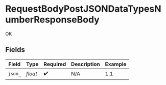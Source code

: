 # RequestBodyPostJSONDataTypesNumberResponseBody

OK


## Fields

| Field              | Type               | Required           | Description        | Example            |
| ------------------ | ------------------ | ------------------ | ------------------ | ------------------ |
| `json_`            | *float*            | :heavy_check_mark: | N/A                | 1.1                |